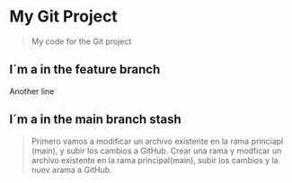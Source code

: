 # My Git Project

>My code for the Git project

## I´m a in the feature branch

Another line
## I´m a in the main branch stash

>Primero vamos a modificar un archivo existente en la rama princiapl (main), y subir los cambios a GitHub.
>Crear una rama y modficar un archivo existente en la rama principal(main), subir los cambios y la nuev arama a GitHub.

